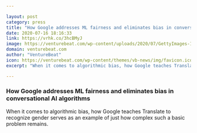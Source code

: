 ```yaml
---

layout: post
category: press
title: "How Google addresses ML fairness and eliminates bias in conversational AI algorithms"
date: 2020-07-16 18:16:33
link: https://vrhk.co/3hcBMyJ
image: https://venturebeat.com/wp-content/uploads/2020/07/GettyImages-1130913708-e1594908132407.jpg?w=1200&strip=all
domain: venturebeat.com
author: "VentureBeat"
icon: https://venturebeat.com/wp-content/themes/vb-news/img/favicon.ico
excerpt: "When it comes to algorithmic bias, how Google teaches Translate to recognize gender serves as an example of just how complex such a basic problem remains."

---
```


### How Google addresses ML fairness and eliminates bias in conversational AI algorithms

When it comes to algorithmic bias, how Google teaches Translate to recognize gender serves as an example of just how complex such a basic problem remains.